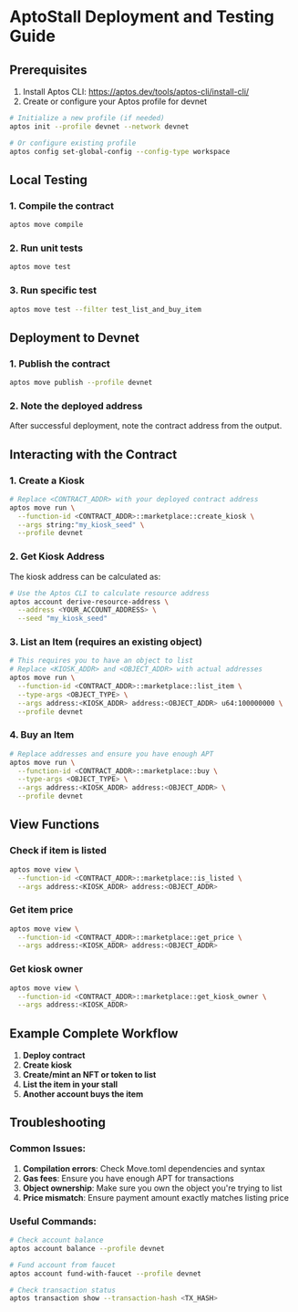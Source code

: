 # AptoStall Deployment and Testing Guide

## Prerequisites

1. Install Aptos CLI: https://aptos.dev/tools/aptos-cli/install-cli/
2. Create or configure your Aptos profile for devnet

```bash
# Initialize a new profile (if needed)
aptos init --profile devnet --network devnet

# Or configure existing profile
aptos config set-global-config --config-type workspace
```

## Local Testing

### 1. Compile the contract
```bash
aptos move compile
```

### 2. Run unit tests
```bash
aptos move test
```

### 3. Run specific test
```bash
aptos move test --filter test_list_and_buy_item
```

## Deployment to Devnet

### 1. Publish the contract
```bash
aptos move publish --profile devnet
```

### 2. Note the deployed address
After successful deployment, note the contract address from the output.

## Interacting with the Contract

### 1. Create a Kiosk
```bash
# Replace <CONTRACT_ADDR> with your deployed contract address
aptos move run \
  --function-id <CONTRACT_ADDR>::marketplace::create_kiosk \
  --args string:"my_kiosk_seed" \
  --profile devnet
```

### 2. Get Kiosk Address
The kiosk address can be calculated as:
```bash
# Use the Aptos CLI to calculate resource address
aptos account derive-resource-address \
  --address <YOUR_ACCOUNT_ADDRESS> \
  --seed "my_kiosk_seed"
```

### 3. List an Item (requires an existing object)
```bash
# This requires you to have an object to list
# Replace <KIOSK_ADDR> and <OBJECT_ADDR> with actual addresses
aptos move run \
  --function-id <CONTRACT_ADDR>::marketplace::list_item \
  --type-args <OBJECT_TYPE> \
  --args address:<KIOSK_ADDR> address:<OBJECT_ADDR> u64:100000000 \
  --profile devnet
```

### 4. Buy an Item
```bash
# Replace addresses and ensure you have enough APT
aptos move run \
  --function-id <CONTRACT_ADDR>::marketplace::buy \
  --type-args <OBJECT_TYPE> \
  --args address:<KIOSK_ADDR> address:<OBJECT_ADDR> \
  --profile devnet
```

## View Functions

### Check if item is listed
```bash
aptos move view \
  --function-id <CONTRACT_ADDR>::marketplace::is_listed \
  --args address:<KIOSK_ADDR> address:<OBJECT_ADDR>
```

### Get item price
```bash
aptos move view \
  --function-id <CONTRACT_ADDR>::marketplace::get_price \
  --args address:<KIOSK_ADDR> address:<OBJECT_ADDR>
```

### Get kiosk owner
```bash
aptos move view \
  --function-id <CONTRACT_ADDR>::marketplace::get_kiosk_owner \
  --args address:<KIOSK_ADDR>
```

## Example Complete Workflow

1. **Deploy contract**
2. **Create kiosk**
3. **Create/mint an NFT or token to list**
4. **List the item in your stall**
5. **Another account buys the item**

## Troubleshooting

### Common Issues:

1. **Compilation errors**: Check Move.toml dependencies and syntax
2. **Gas fees**: Ensure you have enough APT for transactions
3. **Object ownership**: Make sure you own the object you're trying to list
4. **Price mismatch**: Ensure payment amount exactly matches listing price

### Useful Commands:

```bash
# Check account balance
aptos account balance --profile devnet

# Fund account from faucet
aptos account fund-with-faucet --profile devnet

# Check transaction status
aptos transaction show --transaction-hash <TX_HASH>
```
